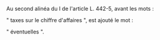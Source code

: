 Au second alinéa du I de l'article L. 442-5, avant les mots :

" taxes sur le chiffre d'affaires ", est ajouté le mot :

" éventuelles ".
